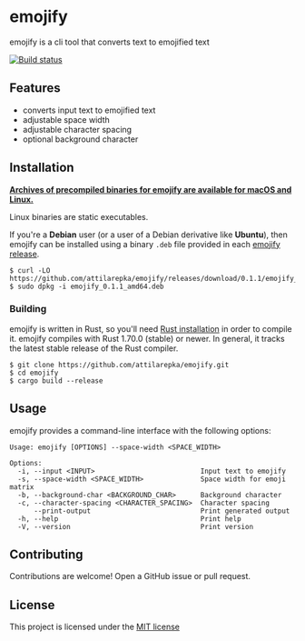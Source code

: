 # emojify

emojify is a cli tool that converts text to emojified text

[![Build status](https://github.com/attilarepka/emojify/actions/workflows/tests.yml/badge.svg)](https://github.com/attilarepka/emojify/actions)

## Features

- converts input text to emojified text
- adjustable space width
- adjustable character spacing
- optional background character

## Installation

**[Archives of precompiled binaries for emojify are available for 
macOS and Linux.](https://github.com/attilarepka/emojify/releases)**

Linux binaries are static executables.

If you're a **Debian** user (or a user of a Debian derivative like **Ubuntu**),
then emojify can be installed using a binary `.deb` file provided in each
[emojify release](https://github.com/attilarepka/emojify/releases).

```
$ curl -LO https://github.com/attilarepka/emojify/releases/download/0.1.1/emojify_0.1.1_amd64.deb
$ sudo dpkg -i emojify_0.1.1_amd64.deb
```

### Building

emojify is written in Rust, so you'll need [Rust installation](https://www.rust-lang.org/) in order to compile it.
emojify compiles with Rust 1.70.0 (stable) or newer. In general, it tracks
the latest stable release of the Rust compiler.

```shell
$ git clone https://github.com/attilarepka/emojify.git
$ cd emojify
$ cargo build --release
```

## Usage

emojify provides a command-line interface with the following options:

```shell
Usage: emojify [OPTIONS] --space-width <SPACE_WIDTH>

Options:
  -i, --input <INPUT>                          Input text to emojify
  -s, --space-width <SPACE_WIDTH>              Space width for emoji matrix
  -b, --background-char <BACKGROUND_CHAR>      Background character
  -c, --character-spacing <CHARACTER_SPACING>  Character spacing
      --print-output                           Print generated output
  -h, --help                                   Print help
  -V, --version                                Print version
```

## Contributing

Contributions are welcome! Open a GitHub issue or pull request.

## License

This project is licensed under the [MIT license](LICENSE)
